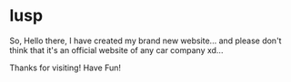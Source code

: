 # lusp

So, Hello there, I have created my brand new website... and please don't think that it's an official website of any car company xd... 

Thanks for visiting!
Have Fun!
